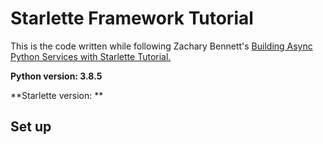 # Starlette Framework Tutorial

This is the code written while following Zachary Bennett's [Building Async Python Services with Starlette Tutorial.](https://www.pluralsight.com/guides/building-async-python-services-with-starlette)

**Python version: 3.8.5**

**Starlette version: **

## Set up
